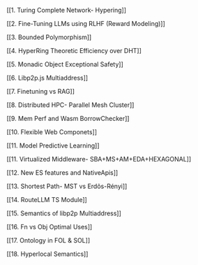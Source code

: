 [[1. Turing Complete Network- Hypering]]

[[2. Fine-Tuning LLMs using RLHF (Reward Modeling)]]

[[3. Bounded Polymorphism]]

[[4. HyperRing Theoretic Efficiency over DHT]]

[[5. Monadic Object Exceptional Safety]]

[[6. Libp2p.js Multiaddress]]

[[7. Finetuning vs RAG]]

[[8. Distributed HPC- Parallel Mesh Cluster]]

[[9. Mem Perf and Wasm BorrowChecker]]

[[10. Flexible Web Componets]]

[[11. Model Predictive Learning]]

[[11. Virtualized Middleware- SBA+MS+AM+EDA+HEXAGONAL]]

[[12. New ES features and NativeApis]]

[[13. Shortest Path- MST vs Erdõs-Rényi]]

[[14. RouteLLM TS Module]]

[[15. Semantics of libp2p Multiaddress]]

[[16. Fn vs Obj Optimal Uses]]

[[17. Ontology in FOL & SOL]]

[[18. Hyperlocal Semantics]]